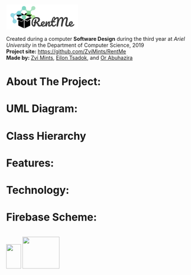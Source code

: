 <img src="./app/src/main/res/drawable/logo.png">
<p>Created during a computer <strong>Software Design</strong> during the third year at <em>Ariel University</em> in the Department of Computer Science, 2019 <br /> <strong>Project site:</strong>&nbsp;<a href="https://zvimints.github.io/OOP_3/.">https://github.com/ZviMints/RentMe</a><br /> <strong>Made by: </strong> <a href="https://github.com/ZviMints">Zvi Mints</a>, <a href="https://github.com/eilon26">Eilon Tsadok</a>, and <a href="https://github.com/orabu103">Or Abuhazira</a></p>
<h1>About The Project:</h1>

<h1>UML Diagram:</h1>

<h1>Class Hierarchy</h1>

<h1>Features:</h1>

<h1>Technology:</h1>

<h1>Firebase Scheme:</h1>

<br>
<img src="https://upload.wikimedia.org/wikipedia/he/thumb/0/05/Java_Logo.svg.png/140px-Java_Logo.svg.png" width="40px" height = "66px">
<img src="https://tinuiti.com/wp-content/uploads/2019/05/Google-Firebase-logo-e1494819679178-1080x675.png" width="100px" height="86px">
